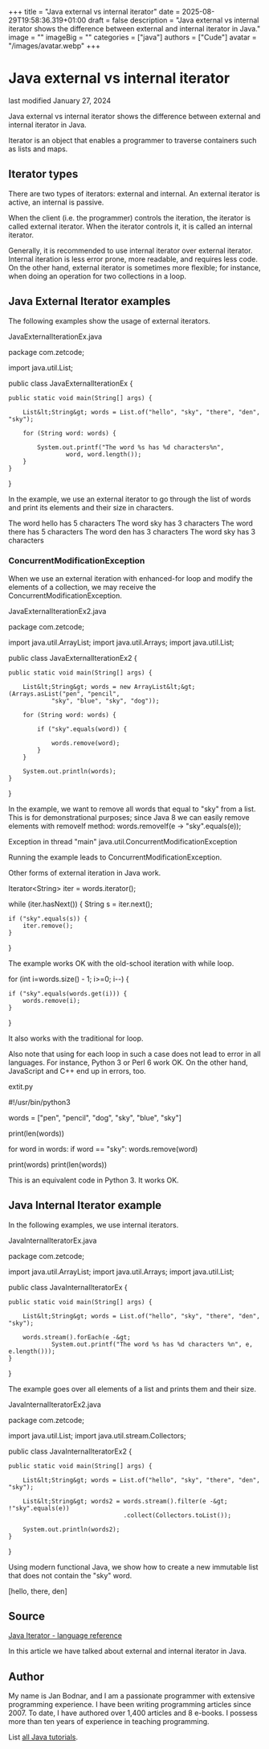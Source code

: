 +++
title = "Java external vs internal iterator"
date = 2025-08-29T19:58:36.319+01:00
draft = false
description = "Java external vs internal iterator shows the difference between external and internal iterator in Java."
image = ""
imageBig = ""
categories = ["java"]
authors = ["Cude"]
avatar = "/images/avatar.webp"
+++

# Java external vs internal iterator

last modified January 27, 2024

 

Java external vs internal iterator shows the difference between external and 
internal iterator in Java.

Iterator is an object that enables a programmer to traverse containers such as lists
and maps.

## Iterator types

There are two types of iterators: external and internal.
An external iterator is active, an internal is passive.

When the client (i.e. the programmer) controls the iteration, the iterator is
called external iterator. When the iterator controls it, it is called an internal
iterator.

Generally, it is recommended to use internal iterator over external iterator. 
Internal iteration is less error prone, more readable, and requires less code.
On the other hand, external iterator is sometimes more flexible; for instance,
when doing an operation for two collections in a loop.

## Java External Iterator examples

The following examples show the usage of external iterators.

JavaExternalIterationEx.java
  

package com.zetcode;

import java.util.List;

public class JavaExternalIterationEx {

    public static void main(String[] args) {

        List&lt;String&gt; words = List.of("hello", "sky", "there", "den", "sky");

        for (String word: words) {

            System.out.printf("The word %s has %d characters%n",
                    word, word.length());
        }
    }
}

In the example, we use an external iterator to go through the list of words
and print its elements and their size in characters.

The word hello has 5 characters
The word sky has 3 characters
The word there has 5 characters
The word den has 3 characters
The word sky has 3 characters

### ConcurrentModificationException

When we use an external iteration with enhanced-for loop and modify the elements 
of a collection, we may receive the ConcurrentModificationException.

JavaExternalIterationEx2.java
  

package com.zetcode;

import java.util.ArrayList;
import java.util.Arrays;
import java.util.List;

public class JavaExternalIterationEx2 {

    public static void main(String[] args) {

        List&lt;String&gt; words = new ArrayList&lt;&gt;(Arrays.asList("pen", "pencil",
                "sky", "blue", "sky", "dog"));

        for (String word: words) {

            if ("sky".equals(word)) {

                words.remove(word);
            }
        }

        System.out.println(words);
    }
}

In the example, we want to remove all words that equal to "sky" from 
a list. This is for demonstrational purposes; since Java 8 we can easily
remove elements with removeIf method: 
words.removeIf(e -&gt; "sky".equals(e));

Exception in thread "main" java.util.ConcurrentModificationException

Running the example leads to ConcurrentModificationException.

Other forms of external iteration in Java work.

Iterator&lt;String&gt; iter = words.iterator();

while (iter.hasNext()) {
    String s = iter.next();

    if ("sky".equals(s)) {
        iter.remove();
    }
}

The example works OK with the old-school iteration with while loop.

for (int i=words.size() - 1; i&gt;=0; i--) {

    if ("sky".equals(words.get(i))) {
        words.remove(i);
    }
}

It also works with the traditional for loop.

Also note that using for each loop in such a case does not lead to
error in all languages. For instance, Python 3 or Perl 6 work OK.
On the other hand, JavaScript and C++ end up in errors, too.

extit.py
  

#!/usr/bin/python3

words = ["pen", "pencil", "dog", "sky", "blue", "sky"]

print(len(words))

for word in words:
    if word == "sky":
        words.remove(word)

print(words)
print(len(words))

This is an equivalent code in Python 3. It works OK.

## Java Internal Iterator example

In the following examples, we use internal iterators.

JavaInternalIteratorEx.java
  

package com.zetcode;

import java.util.ArrayList;
import java.util.Arrays;
import java.util.List;

public class JavaInternalIteratorEx {

    public static void main(String[] args) {

        List&lt;String&gt; words = List.of("hello", "sky", "there", "den", "sky");

        words.stream().forEach(e -&gt; 
                System.out.printf("The word %s has %d characters %n", e, e.length()));
    }
}

The example goes over all elements of a list and prints them and their size.

JavaInternalIteratorEx2.java
  

package com.zetcode;

import java.util.List;
import java.util.stream.Collectors;

public class JavaInternalIteratorEx2 {

    public static void main(String[] args) {

        List&lt;String&gt; words = List.of("hello", "sky", "there", "den", "sky");

        List&lt;String&gt; words2 = words.stream().filter(e -&gt; !"sky".equals(e))
                                    .collect(Collectors.toList());

        System.out.println(words2);
    }
}

Using modern functional Java, we show how to create a new immutable list that does 
not contain the "sky" word.

[hello, there, den]

## Source

[Java Iterator - language reference](https://docs.oracle.com/en/java/javase/21/docs/api/java.base/java/util/Iterator.html)

In this article we have talked about external and internal iterator in Java.

## Author

My name is Jan Bodnar, and I am a passionate programmer with extensive
programming experience. I have been writing programming articles since 2007.
To date, I have authored over 1,400 articles and 8 e-books. I possess more
than ten years of experience in teaching programming.

List [all Java tutorials](/java/).